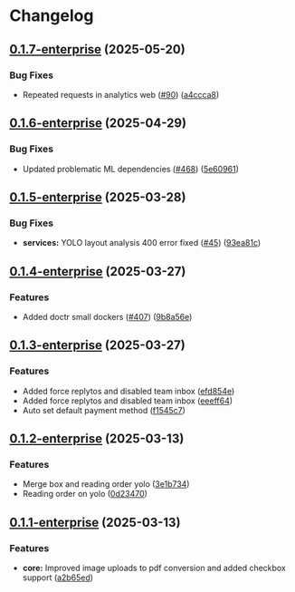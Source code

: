 # Changelog

## [0.1.7-enterprise](https://github.com/lumina-ai-inc/chunkr-enterprise/compare/chunkr-services-enterprise-v0.1.6-enterprise...chunkr-services-enterprise-v0.1.7-enterprise) (2025-05-20)


### Bug Fixes

* Repeated requests in analytics web  ([#90](https://github.com/lumina-ai-inc/chunkr-enterprise/issues/90)) ([a4ccca8](https://github.com/lumina-ai-inc/chunkr-enterprise/commit/a4ccca8c953b55466a02049b50a7ad0b0fa7fab3))

## [0.1.6-enterprise](https://github.com/lumina-ai-inc/chunkr-enterprise/compare/chunkr-services-enterprise-v0.1.5-enterprise...chunkr-services-enterprise-v0.1.6-enterprise) (2025-04-29)


### Bug Fixes

* Updated problematic ML dependencies ([#468](https://github.com/lumina-ai-inc/chunkr-enterprise/issues/468)) ([5e60961](https://github.com/lumina-ai-inc/chunkr-enterprise/commit/5e6096122d333b832c8fff1437cb47f70979683e))

## [0.1.5-enterprise](https://github.com/lumina-ai-inc/chunkr-enterprise/compare/chunkr-services-enterprise-v0.1.4-enterprise...chunkr-services-enterprise-v0.1.5-enterprise) (2025-03-28)


### Bug Fixes

* **services:** YOLO layout analysis 400 error fixed ([#45](https://github.com/lumina-ai-inc/chunkr-enterprise/issues/45)) ([93ea81c](https://github.com/lumina-ai-inc/chunkr-enterprise/commit/93ea81c883cd55cfbcd035e9770021d3840afd9d))

## [0.1.4-enterprise](https://github.com/lumina-ai-inc/chunkr-enterprise/compare/chunkr-services-enterprise-v0.1.3-enterprise...chunkr-services-enterprise-v0.1.4-enterprise) (2025-03-27)


### Features

* Added doctr small dockers ([#407](https://github.com/lumina-ai-inc/chunkr-enterprise/issues/407)) ([9b8a56e](https://github.com/lumina-ai-inc/chunkr-enterprise/commit/9b8a56e273f39aa15d3001c6f7ccb707900dd584))

## [0.1.3-enterprise](https://github.com/lumina-ai-inc/chunkr-enterprise/compare/chunkr-services-enterprise-v0.1.2-enterprise...chunkr-services-enterprise-v0.1.3-enterprise) (2025-03-27)


### Features

* Added force replytos and disabled team inbox ([efd854e](https://github.com/lumina-ai-inc/chunkr-enterprise/commit/efd854ed5af4db0ff1f2da47693c69e4428f6023))
* Added force replytos and disabled team inbox ([eeeff64](https://github.com/lumina-ai-inc/chunkr-enterprise/commit/eeeff64ebff603aa0963ebf7f3d0e168295f93a3))
* Auto set default payment method ([f1545c7](https://github.com/lumina-ai-inc/chunkr-enterprise/commit/f1545c7948c738453a4bc192411abe5e946356b1))

## [0.1.2-enterprise](https://github.com/lumina-ai-inc/chunkr-enterprise/compare/chunkr-services-enterprise-v0.1.1-enterprise...chunkr-services-enterprise-v0.1.2-enterprise) (2025-03-13)


### Features

* Merge box and reading order yolo ([3e1b734](https://github.com/lumina-ai-inc/chunkr-enterprise/commit/3e1b734fba92550a4e735869a999230962496c80))
* Reading order on yolo ([0d23470](https://github.com/lumina-ai-inc/chunkr-enterprise/commit/0d234707298292a824ed3a3e1f7d801f422ab101))

## [0.1.1-enterprise](https://github.com/lumina-ai-inc/chunkr-enterprise/compare/chunkr-services-enterprise-v0.1.0-enterprise...chunkr-services-enterprise-v0.1.1-enterprise) (2025-03-13)


### Features

* **core:** Improved image uploads to pdf conversion and added checkbox support ([a2b65ed](https://github.com/lumina-ai-inc/chunkr-enterprise/commit/a2b65ed182dcc07af1bccc5b4e98dec3a3335ed8))
